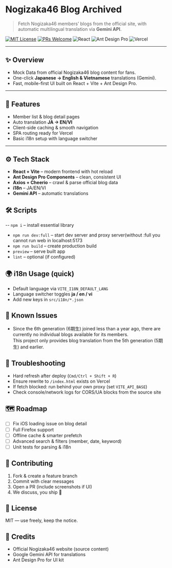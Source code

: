 # Nogizaka46 Blog Archived

> Fetch Nogizaka46 members’ blogs from the official site, with automatic multilingual translation via **Gemini API**.

[![MIT License](https://img.shields.io/badge/License-MIT-yellow.svg)](LICENSE)
[![PRs Welcome](https://img.shields.io/badge/PRs-welcome-brightgreen.svg)](#-contributing)
![React](https://img.shields.io/badge/Frontend-React%20%2B%20Vite-61dafb)
![Ant Design Pro](https://img.shields.io/badge/UI-Ant%20Design%20Pro-0170fe)
![Vercel](https://img.shields.io/badge/Deploy-Vercel-000)

---

## ✨ Overview

- Mock Data from official Nogizaka46 blog content for fans.
- One-click **Japanese → English & Vietnamese** translations (Gemini).
- Fast, mobile-first UI built on React + Vite + Ant Design Pro.

---

## 🎯 Features

- Member list & blog detail pages
- Auto translation **JA → EN/VI**
- Client-side caching & smooth navigation
- SPA routing ready for Vercel
- Basic i18n setup with language switcher

---

## ⚙️ Tech Stack

- **React + Vite** – modern frontend with hot reload  
- **Ant Design Pro Components** – clean, consistent UI  
- **Axios + Cheerio** – crawl & parse official blog data  
- **i18n** – JA/EN/VI  
- **Gemini API** – automatic translations
## 🛠 Scripts
-- `npm i` – install essential library 
- `npm run dev:full` – start dev server and proxy server(without :full you cannot run web in localhost:5173
- `npm run build` – create production build  
- `preview` – serve built app  
- `lint` – optional (if configured)

## 🌍 i18n Usage (quick)

- Default language via `VITE_I18N_DEFAULT_LANG`  
- Language switcher toggles **ja / en / vi**  
- Add new keys in `src/i18n/*.json`

## 🧩 Known Issues
- Since the 6th generation (6期生) joined less than a year ago, there are currently no individual blogs available for its members.  
This project only provides blog translation from the 5th generation (5期生) and earlier.

## 🧰 Troubleshooting

- Hard refresh after deploy (`Cmd/Ctrl + Shift + R`)  
- Ensure rewrite to `/index.html` exists on Vercel  
- If fetch blocked: run behind your own proxy (set `VITE_API_BASE`)  
- Check console/network logs for CORS/UA blocks from the source site

## 🗺 Roadmap

- [ ] Fix iOS loading issue on blog detail  
- [ ] Full Firefox support  
- [ ] Offline cache & smarter prefetch  
- [ ] Advanced search & filters (member, date, keyword)  
- [ ] Unit tests for parsing & i18n

## 🤝 Contributing

1. Fork & create a feature branch  
2. Commit with clear messages  
3. Open a PR (include screenshots if UI)  
4. We discuss, you ship 🚀

## 📜 License

MIT — use freely, keep the notice.

## 🙏 Credits

- Official Nogizaka46 website (source content)  
- Google Gemini API for translations  
- Ant Design Pro for UI kit



